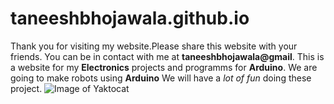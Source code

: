 # taneeshbhojawala.github.io
Thank you for visiting my website.Please share this website with your friends.
You can be in contact with me at **taneeshbhojawala@gmail**.
This is a website for my **Electronics** projects and programms for **Arduino**.
We are going to make robots using **Arduino**
We will have a *lot of fun* doing these project.
![Image of Yaktocat](https://images-na.ssl-images-amazon.com/images/I/81A621O1eoL._SX466_.jpg)
